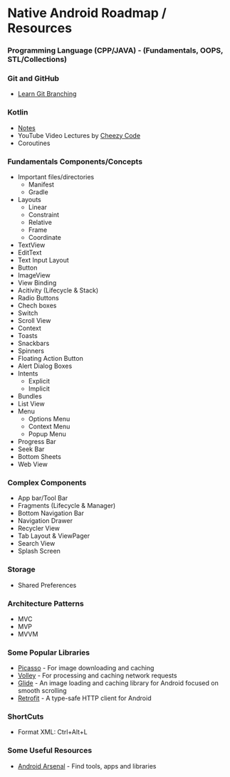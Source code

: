 # Native Android Roadmap / Resources
### Programming Language (CPP/JAVA) - (Fundamentals, OOPS, STL/Collections)
### Git and GitHub
- [Learn Git Branching](https://learngitbranching.js.org/)
### Kotlin
- [Notes](https://github.com/xpandeyed/KotlinNotes)
- YouTube Video Lectures by [Cheezy Code](https://www.youtube.com/playlist?list=PLRKyZvuMYSIMW3-rSOGCkPlO1z_IYJy3G)
- Coroutines
### Fundamentals Components/Concepts
- Important files/directories
  * Manifest
  * Gradle
- Layouts
  * Linear
  * Constraint
  * Relative
  * Frame
  * Coordinate
- TextView
- EditText
- Text Input Layout
- Button
- ImageView
- View Binding
- Acitivity (Lifecycle & Stack)
- Radio Buttons
- Chech boxes
- Switch
- Scroll View
- Context
- Toasts
- Snackbars
- Spinners
- Floating Action Button
- Alert Dialog Boxes
- Intents
  * Explicit
  * Implicit
- Bundles
- List View
- Menu
  * Options Menu
  * Context Menu
  * Popup Menu
- Progress Bar
- Seek Bar
- Bottom Sheets
- Web View
### Complex Components
- App bar/Tool Bar
- Fragments (Lifecycle & Manager)
- Bottom Navigation Bar
- Navigation Drawer
- Recycler View
- Tab Layout & ViewPager
- Search View
- Splash Screen
### Storage
- Shared Preferences
### Architecture Patterns
- MVC
- MVP
- MVVM
### Some Popular Libraries
- [Picasso](https://github.com/square/picasso) - For image downloading and caching
- [Volley](https://github.com/google/volley) - For processing and caching network requests
- [Glide](https://github.com/bumptech/glide) - An image loading and caching library for Android focused on smooth scrolling
- [Retrofit](https://square.github.io/retrofit/) - A type-safe HTTP client for Android
### ShortCuts
- Format XML: Ctrl+Alt+L
### Some Useful Resources
- [Android Arsenal](https://android-arsenal.com/) - Find tools, apps and libraries
